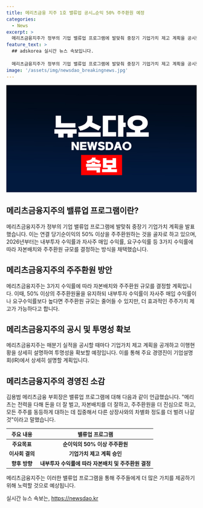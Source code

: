 ```yaml
---
title: 메리츠금융 지주 1호 밸류업 공시…순익 50% 주주환원 예정
categories:
  - News
excerpt: >
  메리츠금융지주가 정부의 기업 밸류업 프로그램에 발맞춰 중장기 기업가치 제고 계획을 공시했다. 연결 당기순이익의 50% 이상을 주주환원하겠다는 내용으로, 이를 위해 자사주 매입·소각, 배당 등을 통한 방식으로 자본배치를 조정할 예정이다. 또한 이행현황을 매분기 공시하고 상세히 설명할 예정이며, 주주가치 제고에 집중하겠다는 의지를 강조했다. 이에 대한 김용범 메리츠금융 부회장의 발언도 함께 소개되었다. 
feature_text: >
  ## adskorea 실시간 뉴스 속보입니다.

  메리츠금융지주가 정부의 기업 밸류업 프로그램에 발맞춰 중장기 기업가치 제고 계획을 공시했다. 연결 당기순이익의 50% 이상을 주주환원하겠다는 내용으로, 이를 위해 자사주 매입·소각, 배당 등을 통한 방식으로 자본배치를 조정할 예정이다. 또한 이행현황을 매분기 공시하고 상세히 설명할 예정이며, 주주가치 제고에 집중하겠다는 의지를 강조했다. 이에 대한 김용범 메리츠금융 부회장의 발언도 함께 소개되었다. 
image: '/assets/img/newsdao_breakingnews.jpg'
---
```


<p><img src="/assets/img/newsdao_breakingnews.jpg" alt="adskorea 속보" /></p>

<h2 data-ke-size="size26">메리츠금융지주의 밸류업 프로그램이란?</h2>

<p data-ke-size="size16">메리츠금융지주가 정부의 기업 밸류업 프로그램에 발맞춰 중장기 기업가치 계획을 발표했습니다. 이는 연결 당기순이익의 50% 이상을 주주환원하는 것을 골자로 하고 있으며, 2026년부터는 내부투자 수익률과 자사주 매입 수익률, 요구수익률 등 3가지 수익률에 따라 자본배치와 주주환원 규모를 결정하는 방식을 채택했습니다.</p>

<h2 data-ke-size="size26">메리츠금융지주의 주주환원 방안</h2>

<p data-ke-size="size16">메리츠금융지주는 3가지 수익률에 따라 자본배치와 주주환원 규모를 결정할 계획입니다. 이때, 50% 이상의 주주환원율을 유지하되 내부투자 수익률이 자사주 매입 수익률이나 요구수익률보다 높다면 주주환원 규모는 줄어들 수 있지만, 더 효과적인 주주가치 제고가 가능하다고 합니다.</p>

<h2 data-ke-size="size26">메리츠금융지주의 공시 및 투명성 확보</h2>

<p data-ke-size="size16">메리츠금융지주는 매분기 실적을 공시할 때마다 기업가치 제고 계획을 공개하고 이행현황을 상세히 설명하여 투명성을 확보할 예정입니다. 이를 통해 주요 경영진이 기업설명회(IR)에서 상세히 설명할 계획입니다.</p>

<h2 data-ke-size="size26">메리츠금융지주의 경영진 소감</h2>

<p data-ke-size="size16">김용범 메리츠금융 부회장은 밸류업 프로그램에 대해 다음과 같이 언급했습니다. "메리츠는 전력을 다해 돈을 더 잘 벌고, 자본배치를 더 잘하고, 주주환원을 더 진심으로 하고, 모든 주주를 동등하게 대하는 데 집중해서 다른 상장사와의 차별화 정도를 더 벌려 나갈 것"이라고 말했습니다.</p>

<table>
    <thead>
        <tr>
            <th>주요 내용</th>
            <th>밸류업 프로그램</th>
        </tr>
    </thead>
    <tbody>
        <tr>
            <td style="text-align: center; height: 17px;"><b>주요목표</b></td>
            <td style="text-align: center; height: 17px;"><b>순이익의 50% 이상 주주환원</b></td>
        </tr>
        <tr>
            <td style="text-align: center; height: 17px;"><b>이사회 결의</b></td>
            <td style="text-align: center; height: 17px;"><b>기업가치 제고 계획 승인</b></td>
        </tr>
        <tr>
            <td style="text-align: center; height: 17px;"><b>향후 방향</b></td>
            <td style="text-align: center; height: 17px;"><b>내부투자 수익률에 따라 자본배치 및 주주환원 결정</b></td>
        </tr>
    </tbody>
</table>

<p data-ke-size="size16">메리츠금융지주는 이러한 밸류업 프로그램을 통해 주주들에게 더 많은 가치를 제공하기 위해 노력할 것으로 예상됩니다.</p>
실시간 뉴스 속보는, <a href="https://newsdao.kr" rel="dofollow">https://newsdao.kr</a>


